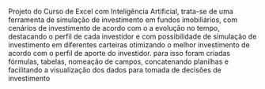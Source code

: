 Projeto do Curso de Excel com Inteligência Artificial, trata-se de uma ferramenta de simulação de investimento em fundos imobiliários, com cenários de investimento de acordo com o a evolução no tempo, destacando o perfil de cada investidor e com possibilidade de simulação de 
investimento em diferentes carteiras otimizando o melhor investimento de acordo com o perfil de aporte do investidor. para isso foram criadas fórmulas, tabelas, nomeação de campos, concatenando planilhas e facilitando a visualização dos dados para tomada de decisões de investimento
